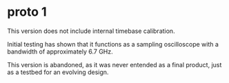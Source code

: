 # proto 1

This version does not include internal timebase calibration.

Initial testing has shown that it functions as a sampling oscilloscope with a bandwidth of approximately 6.7 GHz.

This version is abandoned, as it was never entended as a final product, just as a testbed for an evolving design.